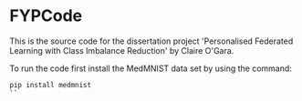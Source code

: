 # FYPCode

This is the source code for the dissertation project 'Personalised Federated Learning with Class Imbalance Reduction' by Claire O'Gara.

To run the code first install the MedMNIST data set by using the command:

```sh
pip install medmnist
``

